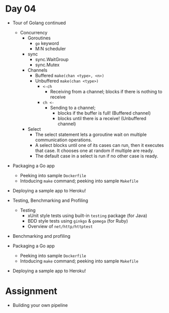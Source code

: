 # Day 04

- Tour of Golang continued
  - Concurrency
    - Goroutines
      - `go` keyword
      - M:N scheduler
    - sync
      - sync.WaitGroup
      - sync.Mutex
    - Channels
      - Buffered `make(chan <type>, <n>)`
      - Unbuffered `make(chan <type>)`
        - `<-ch`
          - Receiving from a channel; blocks if there is nothing to receive
        - `ch <-`
          - Sending to a channel;
            - blocks if the buffer is full! (Buffered channel)
            - blocks until there is a receive! (Unbuffered channel)
    - Select
      - The select statement lets a goroutine wait on multiple communication operations.
      - A select blocks until one of its cases can run, then it executes that case. It chooses one at random if multiple are ready.
      - The default case in a select is run if no other case is ready.

- Packaging a Go app
  - Peeking into sample `Dockerfile`
  - Intoducing `make` command; peeking into sample `Makefile`
- Deploying a sample app to Heroku!

- Testing, Benchmarking and Profiling
  - Testing
    - xUnit style tests using built-in `testing` package (for Java)
    - BDD style tests using `ginkgo` & `gomega` (for Ruby)
    - Overview of `net/http/httptest`

- Benchmarking and profiling

- Packaging a Go app
  - Peeking into sample `Dockerfile`
  - Intoducing `make` command; peeking into sample `Makefile`
- Deploying a sample app to Heroku!

# Assignment

- Building your own pipeline
